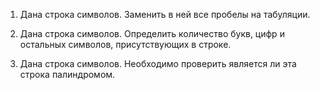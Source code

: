 1. Дана строка символов. Заменить в ней все пробелы на табуляции.

2. Дана строка символов. Определить количество букв, цифр и остальных символов, присутствующих в строке.

3. Дана строка символов. Необходимо проверить является ли эта строка палиндромом.

